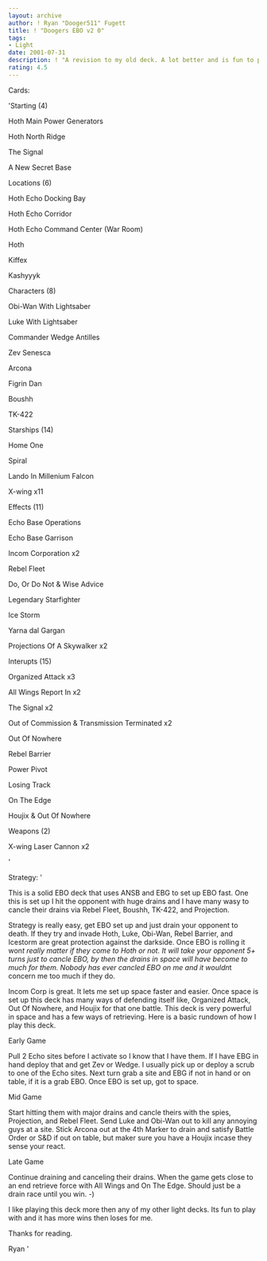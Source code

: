 ```yaml
---
layout: archive
author: ! Ryan "Dooger511" Fugett
title: ! "Doogers EBO v2 0"
tags:
- Light
date: 2001-07-31
description: ! "A revision to my old deck. A lot better and is fun to play with."
rating: 4.5
---
```

Cards: 

'Starting (4)

Hoth Main Power Generators

Hoth North Ridge

The Signal

A New Secret Base


Locations (6)

Hoth Echo Docking Bay

Hoth Echo Corridor

Hoth Echo Command Center (War Room)

Hoth

Kiffex

Kashyyyk


Characters (8)

Obi-Wan With Lightsaber

Luke With Lightsaber

Commander Wedge Antilles

Zev Senesca

Arcona

Figrin Dan

Boushh

TK-422


Starships (14)

Home One

Spiral

Lando In Millenium Falcon

X-wing x11


Effects (11)

Echo Base Operations

Echo Base Garrison

Incom Corporation x2

Rebel Fleet

Do, Or Do Not & Wise Advice

Legendary Starfighter

Ice Storm

Yarna dal Gargan

Projections Of A Skywalker x2


Interupts (15)

Organized Attack x3

All Wings Report In x2

The Signal x2

Out of Commission & Transmission Terminated x2

Out Of Nowhere

Rebel Barrier

Power Pivot

Losing Track

On The Edge

Houjix & Out Of Nowhere


Weapons (2)

X-wing Laser Cannon x2

'

Strategy: '

This is a solid EBO deck that uses ANSB and EBG to set up EBO fast. One this is set up I hit the opponent with huge drains and I have many wasy to cancle their drains via Rebel Fleet, Boushh, TK-422, and Projection. 


Strategy is really easy, get EBO set up and just drain your opponent to death. If they try and invade Hoth, Luke, Obi-Wan, Rebel Barrier, and Icestorm are great protection against the darkside. Once EBO is rolling it won*t really matter if they come to Hoth or not. It will take your opponent 5+ turns just to cancle EBO, by then the drains in space will have become to much for them. Nobody has ever cancled EBO on me and it wouldn*t concern me too much if they do.


Incom Corp is great. It lets me set up space faster and easier. Once space is set up this deck has many ways of defending itself like, Organized Attack, Out Of Nowhere, and Houjix for that one battle. This deck is very powerful in space and has a few ways of retrieving. Here is a basic rundown of how I play this deck.


Early Game

Pull 2 Echo sites before I activate so I know that I have them. If I have EBG in hand deploy that and get Zev or Wedge. I usually pick up or deploy a scrub to one of the Echo sites. Next turn grab a site and EBG if not in hand or on table, if it is a grab EBO. Once EBO is set up, got to space. 


Mid Game

Start hitting them with major drains and cancle theirs with the spies, Projection, and Rebel Fleet. Send Luke and Obi-Wan out to kill any annoying guys at a site. Stick Arcona out at the 4th Marker to drain and satisfy Battle Order or S&D if out on table, but maker sure you have a Houjix incase they sense your react.


Late Game

Continue draining and canceling their drains. When the game gets close to an end retrieve force with All Wings and On The Edge. Should just be a drain race until you win. -)


I like playing this deck more then any of my other light decks. Its fun to play with and it has more wins then loses for me.


Thanks for reading.


Ryan '